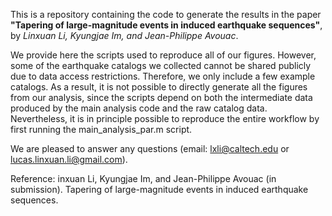 This is a repository containing the code to generate the results in the paper **"Tapering of large-magnitude events in induced earthquake sequences"**, by *Linxuan Li, Kyungjae Im, and Jean-Philippe Avouac*.

We provide here the scripts used to reproduce all of our figures. However, some of the earthquake catalogs we collected cannot be shared publicly due to data access restrictions. Therefore, we only include a few example catalogs. As a result, it is not possible to directly generate all the figures from our analysis, since the scripts depend on both the intermediate data produced by the main analysis code and the raw catalog data. Nevertheless, it is in principle possible to reproduce the entire workflow by first running the main_analysis_par.m script.

We are pleased to answer any questions (email: lxli@caltech.edu or lucas.linxuan.li@gmail.com).

Reference: inxuan Li, Kyungjae Im, and Jean-Philippe Avouac (in submission). Tapering of large-magnitude events in induced earthquake sequences.

